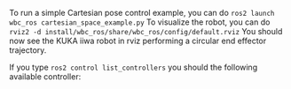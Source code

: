 To run a simple Cartesian pose control example, you can do
`
ros2 launch wbc_ros cartesian_space_example.py
`
To visualize the robot, you can do 
`
rviz2 -d install/wbc_ros/share/wbc_ros/config/default.rviz
`
You should now see the KUKA iiwa robot in rviz performing a circular end effector trajectory. 



If you type `ros2 control list_controllers` you should the following available controller: 
